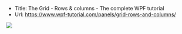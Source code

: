 ﻿* Title:	The Grid - Rows & columns - The complete WPF tutorial
*   Url:	https://www.wpf-tutorial.com/panels/grid-rows-and-columns/

![](https://www.wpf-tutorial.com/Images/ArticleImages/1/chapters/common-interface-controls/menu_simple.pngpng)

